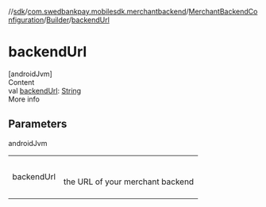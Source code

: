 //[sdk](../../../../index.md)/[com.swedbankpay.mobilesdk.merchantbackend](../../index.md)/[MerchantBackendConfiguration](../index.md)/[Builder](index.md)/[backendUrl](backend-url.md)



# backendUrl  
[androidJvm]  
Content  
val [backendUrl](backend-url.md): [String](https://kotlinlang.org/api/latest/jvm/stdlib/kotlin/-string/index.html)  
More info  


## Parameters  
  
androidJvm  
  
| | |
|---|---|
| <a name="com.swedbankpay.mobilesdk.merchantbackend/MerchantBackendConfiguration.Builder/backendUrl/#/PointingToDeclaration/"></a>backendUrl| <a name="com.swedbankpay.mobilesdk.merchantbackend/MerchantBackendConfiguration.Builder/backendUrl/#/PointingToDeclaration/"></a><br><br>the URL of your merchant backend<br><br>|
  
  



